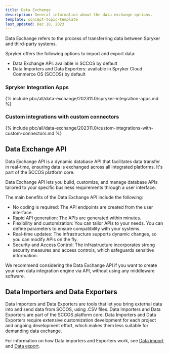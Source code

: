 ```yaml
---
title: Data Exchange
description: General information about the data exchange options.
template: concept-topic-template
last_updated: Dec 18, 2023
---
```


Data Exchange refers to the process of transferring data between Spryker and third-party systems.

Spryker offers the following options to import and export data:

- Data Exchange API: available in SCCOS by default
- Data Importers and Data Exporters: available in Spryker Cloud Commerce OS (SCCOS) by default


### Spryker Integration Apps

{% include pbc/all/data-exchange/202311.0/spryker-integration-apps.md %} <!-- To edit, see /_includes/pbc/all/data-exchange/202311.0/spryker-integration-apps.md -->

### Custom integrations with custom connectors

{% include pbc/all/data-exchange/202311.0/custom-integrations-with-custom-connectors.md %} <!-- To edit, see /_includes/pbc/all/data-exchange/202311.0/custom-integrations-with-custom-connectors.md -->

## Data Exchange API

Data Exchange API is a dynamic database API that facilitates data transfer in real-time, ensuring data is exchanged across all integrated platforms. It's part of the SCCOS platform core.

Data Exchange API lets you build, customize, and manage database APIs tailored to your specific business requirements through a user interface.

The main benefits of the Data Exchange API include the following:

- No coding is required: The API endpoints are created from the user interface.
- Rapid API generation: The APIs are generated within minutes.
- Flexibility and customization: You can tailor APIs to your needs. You can define parameters to ensure compatibility with your systems.
- Real-time updates: The infrastructure supports dynamic changes, so you can modify APIs on the fly.
- Security and Access Control: The infrastructure incorporates strong security measures and access controls, which safeguards sensitive information.

We recommend considering the Data Exchange API if you want to create your own data integration engine via API, without using any middleware software.


## Data Importers and Data Exporters

Data Importers and Data Exporters are tools that let you bring external data into and send data from SCCOS, using .CSV files.  Data Importers and Data Exporters are part of the SCCOS platform core.
Data Importers and Data Exporters require extensive customization development for each project and ongoing development effort, which makes them less suitable for demanding data exchange.

For information on how Data importers and Exporters work, see [Data import](/docs/dg/dev/data-import/{{site.version}}/data-import.html) and [Data export](/docs/pbc/all/order-management-system/{{page.version}}/base-shop/import-and-export-data/orders-data-export/orders-data-export.html).
